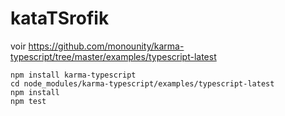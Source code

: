 # kataTSrofik

voir https://github.com/monounity/karma-typescript/tree/master/examples/typescript-latest

```
npm install karma-typescript
cd node_modules/karma-typescript/examples/typescript-latest
npm install
npm test
```
